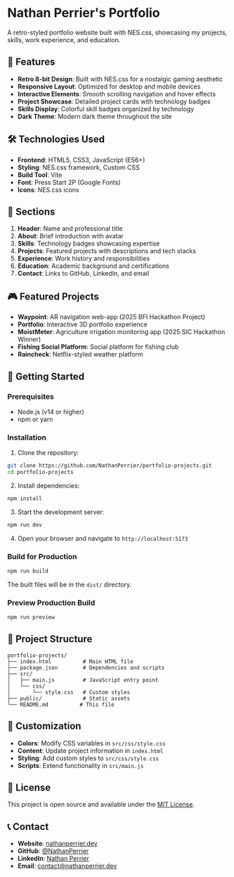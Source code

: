# Nathan Perrier's Portfolio

A retro-styled portfolio website built with NES.css, showcasing my projects, skills, work experience, and education.

## 🚀 Features

- **Retro 8-bit Design**: Built with NES.css for a nostalgic gaming aesthetic
- **Responsive Layout**: Optimized for desktop and mobile devices
- **Interactive Elements**: Smooth scrolling navigation and hover effects
- **Project Showcase**: Detailed project cards with technology badges
- **Skills Display**: Colorful skill badges organized by technology
- **Dark Theme**: Modern dark theme throughout the site

## 🛠️ Technologies Used

- **Frontend**: HTML5, CSS3, JavaScript (ES6+)
- **Styling**: NES.css framework, Custom CSS
- **Build Tool**: Vite
- **Font**: Press Start 2P (Google Fonts)
- **Icons**: NES.css icons

## 📱 Sections

1. **Header**: Name and professional title
2. **About**: Brief introduction with avatar
3. **Skills**: Technology badges showcasing expertise
4. **Projects**: Featured projects with descriptions and tech stacks
5. **Experience**: Work history and responsibilities
6. **Education**: Academic background and certifications
7. **Contact**: Links to GitHub, LinkedIn, and email

## 🎮 Featured Projects

- **Waypoint**: AR navigation web-app (2025 BFI Hackathon Project)
- **Portfolio**: Interactive 3D portfolio experience
- **MoistMeter**: Agriculture irrigation monitoring app (2025 SIC Hackathon Winner)
- **Fishing Social Platform**: Social platform for fishing club
- **Raincheck**: Netflix-styled weather platform

## 🚀 Getting Started

### Prerequisites
- Node.js (v14 or higher)
- npm or yarn

### Installation

1. Clone the repository:
```bash
git clone https://github.com/NathanPerrier/portfolio-projects.git
cd portfolio-projects
```

2. Install dependencies:
```bash
npm install
```

3. Start the development server:
```bash
npm run dev
```

4. Open your browser and navigate to `http://localhost:5173`

### Build for Production

```bash
npm run build
```

The built files will be in the `dist/` directory.

### Preview Production Build

```bash
npm run preview
```

## 📁 Project Structure

```
portfolio-projects/
├── index.html          # Main HTML file
├── package.json        # Dependencies and scripts
├── src/
│   ├── main.js         # JavaScript entry point
│   └── css/
│       └── style.css   # Custom styles
├── public/             # Static assets
└── README.md          # This file
```

## 🎨 Customization

- **Colors**: Modify CSS variables in `src/css/style.css`
- **Content**: Update project information in `index.html`
- **Styling**: Add custom styles to `src/css/style.css`
- **Scripts**: Extend functionality in `src/main.js`

## 📄 License

This project is open source and available under the [MIT License](LICENSE).

## 📞 Contact

- **Website**: [nathanperrier.dev](https://nathanperrier.dev)
- **GitHub**: [@NathanPerrier](https://github.com/NathanPerrier)
- **LinkedIn**: [Nathan Perrier](https://linkedin.com/in/nathan-perrier23)
- **Email**: contact@nathanperrier.dev
